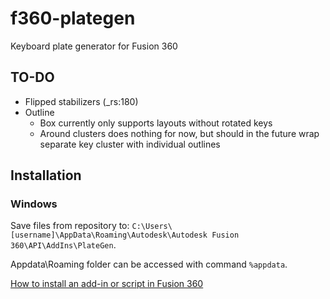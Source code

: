 # f360-plategen
Keyboard plate generator for Fusion 360

## TO-DO
* Flipped stabilizers  (_rs:180)
* Outline
  * Box currently only supports layouts without rotated keys
  * Around clusters does nothing for now, but should in the future wrap separate key cluster with individual outlines 

## Installation
### Windows
Save files from repository to: `C:\Users\[username]\AppData\Roaming\Autodesk\Autodesk Fusion 360\API\AddIns\PlateGen`.

Appdata\Roaming folder can be accessed with command `%appdata`.

[How to install an add-in or script in Fusion 360](https://knowledge.autodesk.com/support/fusion-360/troubleshooting/caas/sfdcarticles/sfdcarticles/How-to-install-an-ADD-IN-and-Script-in-Fusion-360.html)